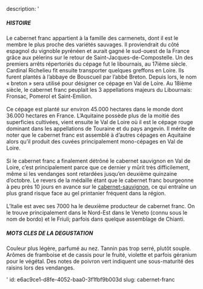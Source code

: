 description: '<h5>HISTOIRE</h5><p>Le cabernet franc appartient à la famille des carmenets, dont il est le membre le plus proche des variétés sauvages. Il proviendrait du côté espagnol du vignoble pyrénéen et aurait gagné le sud-ouest de la France grâce aux pèlerins sur le retour de Saint-Jacques-de-Compostelle. Un des premiers arrêts répertoriés du cépage fut le libournais, au 17ième siècle. Cardinal Richelieu fit ensuite transporter quelques greffons en Loire. Ils furent plantés à l’abbaye de Bouscueil par l’abbé Breton. Depuis lors, le nom «&nbsp;breton&nbsp;» sera utilisé pour désigner ce cépage en Val de Loire. Au 18ième siècle, le cabernet franc peuplait les 3 appellations majeurs du Libournais: Fronsac, Pomerol et Saint-Emilion.<br><br>Ce cépage est planté sur environ 45.000 hectares dans le monde dont 36.000 hectares en France. L’Aquitaine possède plus de la moitié des superficies cultivées, vient ensuite le Val de Loire où il est le cépage rouge dominant dans les appellations de Touraine et du pays angevin. Il mérite de noter que le cabernet franc est assemblé à d’autres cépages en Aquitaine alors qu’il produit des cuvées principalement mono-cépages en Val de Loire.<br><br>Si le cabernet franc a finalement détrôné le cabernet sauvignon en Val de Loire, c’est principalement parce que ce dernier y mûrit très difficilement, même si les vendanges sont retardées jusqu’en deuxième quinzaine d’octobre. Le revers de la médaille étant que le cabernet franc bourgeonne à peu près 10 jours en avance sur le&nbsp;<a href="https://www.levipe.be/grape/cabernet-sauvignon/">cabernet-sauvignon</a>, ce qui entraîne un plus grand risque face au gel printanier fréquent dans la région.<br><br>L’Italie est avec ses 7000 ha le deuxième producteur de cabernet franc. On le trouve principalement dans le Nord-Est dans le Veneto (connu sous le nom de bordo) et le Friuli; parfois dans quelque assemblage de Chianti.</p><h5>MOTS CLES DE LA DEGUSTATION</h5><p>Couleur plus légère, parfumé au nez. Tannin pas trop serré, plutôt souple. Arômes de framboise et de cassis pour le fruité, violette et parfois géranium pour le végétal. Des notes de poivron vert indiquent une sous-maturité des raisins lors des vendanges.</p>'
id: e6ac9ce1-d8fe-4052-baa0-3f1fbf9b003d
slug: cabernet-franc
